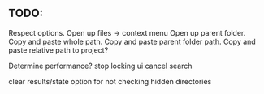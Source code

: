 ## TODO:

Respect options.
Open up files
-> context menu
Open up parent folder.
Copy and paste whole path.
Copy and paste parent folder path.
Copy and paste relative path to project?

Determine performance?
    stop locking ui
    cancel search

clear results/state
option for not checking hidden directories
